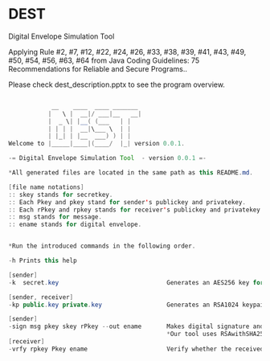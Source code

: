 # DEST
Digital Envelope Simulation Tool

Applying Rule #2, #7, #12, #22, #24, #26, #33, #38, #39, #41, #43, #49, #50, #54, #56, #63, #64 from Java Coding Guidelines: 75 Recommendations for Reliable and Secure Programs..

Please check dest_description.pptx to see the program overview.

```java

            __    ____  ____ _______
           |   \ |  __|/ ___|__   __|
           |  _ \| |__( (___   | |
           | | | |  __|\___ \  | |
           | |_| | |__  ___) ) | |
Welcome to |_____|____|(____/  |_| version 0.0.1.

-= Digital Envelope Simulation Tool  - version 0.0.1 =-

*All generated files are located in the same path as this README.md.

[file name notations]
:: skey stands for secretkey.
:: Each Pkey and pkey stand for sender's publickey and privatekey.
:: Each rPkey and rpkey stands for receiver's publickey and privatekey.
:: msg stands for message.
:: ename stands for digital envelope.


*Run the introduced commands in the following order.

-h Prints this help

[sender]
-k  secret.key                              Generates an AES256 key for symmetric encryption and saves as a file named "secret.key" in this case

[sender, receiver]
-kp public.key private.key                  Generates an RSA1024 keypair and saves as two files, "public.key" and "private.key" in this case

[sender]
-sign msg pkey skey rPkey --out ename       Makes digital signature and envelope at once for the message and saves as a file named in this case
                                            *Our tool uses RSAwithSHA256 and AES algorithms for generating digital envelope.
[receiver]
-vrfy rpkey Pkey ename                      Verify whether the received digital envelope is from the correct sender and hasn't been modified.

